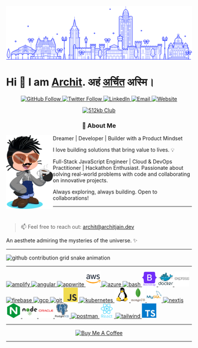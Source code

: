 ![Banner](./bnr.png)
---
# Hi 👋 I am [Archit](https://architjain.dev/). अहं [अर्चित](https://architjain.dev/) अस्मि।
<p align="center">
  <a href="https://github.architjain.dev">
    <img src="https://img.shields.io/github/followers/Archit-Jain-Github?label=Follow&style=social" alt="GitHub Follow">
  </a>
  <a href="https://x.architjain.dev">
    <img src="https://img.shields.io/twitter/follow/thissarchitjain?style=social" alt="Twitter Follow">
  </a>
  <a href="https://linkedin.architjain.dev">
    <img src="https://img.shields.io/badge/LinkedIn--blue?style=social&logo=linkedin" alt="LinkedIn">
  </a>
  <a href="mailto:archit@architjain.dev">
    <img src="https://img.shields.io/badge/Mail-archit@architjain.dev-D14836?style=flat&logo=gmail&logoColor=white" alt="Email">
  </a>
  <a href="https://architjain.dev">
    <img src="https://img.shields.io/badge/Visit-architjain.dev-0A66C2?style=flat&logo=google-chrome&logoColor=white" alt="Website">
  </a>
</p>

<p align="center">
  <a href="https://512kb.club/" target="_blank" >
    <img src="https://res.cloudinary.com/ddttmlcvy/image/upload/v1723821661/512kb_club_ftptxt.png" alt="512kb Club" width="35%">
  </a>
</p>

<h3 align="center">🚀 About Me</h3>

<img src="octocat.png" align="left" height="200">

Dreamer | Developer | Builder with a Product Mindset

I love building solutions that bring value to lives. 💡

Full-Stack JavaScript Engineer | Cloud & DevOps Practitioner | Hackathon Enthusiast. Passionate about solving real-world problems with code and collaborating on innovative projects.

Always exploring, always building. Open to collaborations!

---

<br>

> 📫 Feel free to reach out: [archit@architjain.dev](mailto:archit@architjain.dev)



<p align="left">
An aesthete admiring the mysteries of the universe. ✨
</p>

---

<picture align="center">
  <source media="(prefers-color-scheme: dark)" srcset="https://github.com/Archit-Jain-Github/Archit-Jain-Github/blob/output/github-contribution-grid-snake-dark.svg">
  <source media="(prefers-color-scheme: light)" srcset="https://github.com/Archit-Jain-Github/Archit-Jain-Github/blob/output/github-contribution-grid-snake.svg">
  <img alt="github contribution grid snake animation" src="https://github.com/Archit-Jain-Github/Archit-Jain-Github/blob/output/github-contribution-grid-snake.svg">
</picture>

---

<p align="left"> <a href="https://aws.amazon.com/amplify/" target="_blank" rel="noreferrer"> <img src="https://docs.amplify.aws/assets/logo-dark.svg" alt="amplify" width="40" height="40"/> </a> <a href="https://angular.io" target="_blank" rel="noreferrer"> <img src="https://angular.io/assets/images/logos/angular/angular.svg" alt="angular" width="40" height="40"/> </a> <a href="https://appwrite.io" target="_blank" rel="noreferrer"> <img src="https://www.vectorlogo.zone/logos/appwriteio/appwriteio-icon.svg" alt="appwrite" width="40" height="40"/> </a> <a href="https://aws.amazon.com" target="_blank" rel="noreferrer"> <img src="https://raw.githubusercontent.com/devicons/devicon/master/icons/amazonwebservices/amazonwebservices-original-wordmark.svg" alt="aws" width="40" height="40"/> </a> <a href="https://azure.microsoft.com/en-in/" target="_blank" rel="noreferrer"> <img src="https://www.vectorlogo.zone/logos/microsoft_azure/microsoft_azure-icon.svg" alt="azure" width="40" height="40"/> </a> <a href="https://www.gnu.org/software/bash/" target="_blank" rel="noreferrer"> <img src="https://www.vectorlogo.zone/logos/gnu_bash/gnu_bash-icon.svg" alt="bash" width="40" height="40"/> </a> <a href="https://getbootstrap.com" target="_blank" rel="noreferrer"> <img src="https://raw.githubusercontent.com/devicons/devicon/master/icons/bootstrap/bootstrap-plain-wordmark.svg" alt="bootstrap" width="40" height="40"/> </a> <a href="https://www.docker.com/" target="_blank" rel="noreferrer"> <img src="https://raw.githubusercontent.com/devicons/devicon/master/icons/docker/docker-original-wordmark.svg" alt="docker" width="40" height="40"/> </a> <a href="https://expressjs.com" target="_blank" rel="noreferrer"> <img src="https://raw.githubusercontent.com/devicons/devicon/master/icons/express/express-original-wordmark.svg" alt="express" width="40" height="40"/> </a> <a href="https://firebase.google.com/" target="_blank" rel="noreferrer"> <img src="https://www.vectorlogo.zone/logos/firebase/firebase-icon.svg" alt="firebase" width="40" height="40"/> </a> <a href="https://cloud.google.com" target="_blank" rel="noreferrer"> <img src="https://www.vectorlogo.zone/logos/google_cloud/google_cloud-icon.svg" alt="gcp" width="40" height="40"/> </a> <a href="https://git-scm.com/" target="_blank" rel="noreferrer"> <img src="https://www.vectorlogo.zone/logos/git-scm/git-scm-icon.svg" alt="git" width="40" height="40"/> </a> <a href="https://developer.mozilla.org/en-US/docs/Web/JavaScript" target="_blank" rel="noreferrer"> <img src="https://raw.githubusercontent.com/devicons/devicon/master/icons/javascript/javascript-original.svg" alt="javascript" width="40" height="40"/> </a> <a href="https://kubernetes.io" target="_blank" rel="noreferrer"> <img src="https://www.vectorlogo.zone/logos/kubernetes/kubernetes-icon.svg" alt="kubernetes" width="40" height="40"/> </a> <a href="https://www.linux.org/" target="_blank" rel="noreferrer"> <img src="https://raw.githubusercontent.com/devicons/devicon/master/icons/linux/linux-original.svg" alt="linux" width="40" height="40"/> </a> <a href="https://www.mongodb.com/" target="_blank" rel="noreferrer"> <img src="https://raw.githubusercontent.com/devicons/devicon/master/icons/mongodb/mongodb-original-wordmark.svg" alt="mongodb" width="40" height="40"/> </a> <a href="https://www.mysql.com/" target="_blank" rel="noreferrer"> <img src="https://raw.githubusercontent.com/devicons/devicon/master/icons/mysql/mysql-original-wordmark.svg" alt="mysql" width="40" height="40"/> </a> <a href="https://nextjs.org/" target="_blank" rel="noreferrer"> <img src="https://cdn.worldvectorlogo.com/logos/nextjs-2.svg" alt="nextjs" width="40" height="40"/> </a> <a href="https://www.nginx.com" target="_blank" rel="noreferrer"> <img src="https://raw.githubusercontent.com/devicons/devicon/master/icons/nginx/nginx-original.svg" alt="nginx" width="40" height="40"/> </a> <a href="https://nodejs.org" target="_blank" rel="noreferrer"> <img src="https://raw.githubusercontent.com/devicons/devicon/master/icons/nodejs/nodejs-original-wordmark.svg" alt="nodejs" width="40" height="40"/> </a> <a href="https://www.oracle.com/" target="_blank" rel="noreferrer"> <img src="https://raw.githubusercontent.com/devicons/devicon/master/icons/oracle/oracle-original.svg" alt="oracle" width="40" height="40"/> </a> <a href="https://www.postgresql.org" target="_blank" rel="noreferrer"> <img src="https://raw.githubusercontent.com/devicons/devicon/master/icons/postgresql/postgresql-original-wordmark.svg" alt="postgresql" width="40" height="40"/> </a> <a href="https://postman.com" target="_blank" rel="noreferrer"> <img src="https://www.vectorlogo.zone/logos/getpostman/getpostman-icon.svg" alt="postman" width="40" height="40"/> </a> <a href="https://reactjs.org/" target="_blank" rel="noreferrer"> <img src="https://raw.githubusercontent.com/devicons/devicon/master/icons/react/react-original-wordmark.svg" alt="react" width="40" height="40"/> </a> <a href="https://tailwindcss.com/" target="_blank" rel="noreferrer"> <img src="https://www.vectorlogo.zone/logos/tailwindcss/tailwindcss-icon.svg" alt="tailwind" width="40" height="40"/> </a> <a href="https://www.typescriptlang.org/" target="_blank" rel="noreferrer"> <img src="https://raw.githubusercontent.com/devicons/devicon/master/icons/typescript/typescript-original.svg" alt="typescript" width="40" height="40"/> </a> </p>

---


<p align="center"><a href="https://www.buymeacoffee.com/architjain" target="_blank"><img src="https://cdn.buymeacoffee.com/buttons/v2/default-yellow.png" alt="Buy Me A Coffee" style="height: 3rem !important;width: 10rem !important;" ></a></p>

---
